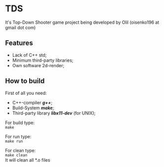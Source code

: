 # TDS

It's Top-Down Shooter game project being developed by Olil (oisenko196 at gmail dot com)

## Features

- Lack of C++ std;
- Minimum third-party libraries;
- Own software 2d-render;

## How to build

First of all you need: 
- C++-compiler ***g++***; 
- Build-System ***make***; 
- Third-party library ***libx11-dev*** (for UNIX);

For build type:\
```make```

For run type:\
```make run```

For clean type:\
```make clean```\
It will clean all *.o files
